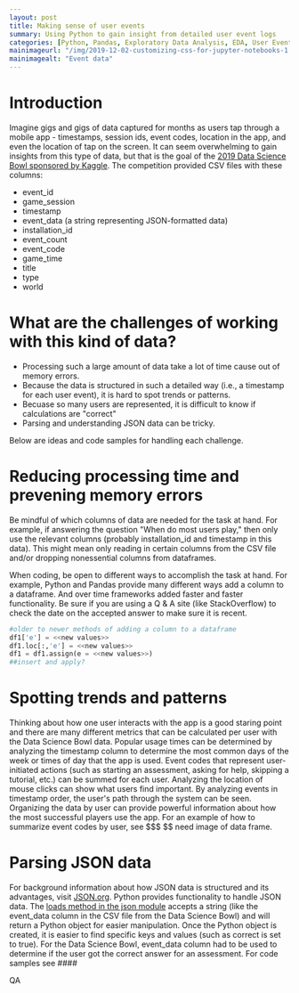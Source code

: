 ```yaml
---
layout: post
title: Making sense of user events 
summary: Using Python to gain insight from detailed user event logs   
categories: [Python, Pandas, Exploratory Data Analysis, EDA, User Events]
mainimageurl: "/img/2019-12-02-customizing-css-for-jupyter-notebooks-1.png"
mainimagealt: "Event data"
---
```


<h1 class="h4">Introduction</h1>
Imagine gigs and gigs of data captured for months as users tap through a mobile app - timestamps, session ids, event codes, location in the app, and even the location of tap on the screen.   It can seem overwhelming to gain insights from this type of data, but that is the goal of the <a href="https://www.kaggle.com/c/data-science-bowl-2019/overview" target="_blank">2019 Data Science Bowl sponsored by Kaggle</a>.  The competition provided CSV files with these columns:
<ul>
	<li>event_id</li>
	<li>game_session</li>
	<li>timestamp</li>
	<li>event_data (a string representing JSON-formatted data)</li>
	<li>installation_id</li>
	<li>event_count</li>
	<li>event_code</li>
	<li>game_time</li>
	<li>title</li>
	<li>type</li>
	<li>world</li>
</ul>

<h1 class="h4">What are the challenges of working with this kind of data?</h1>
<ul>
	<li>Processing such a large amount of data take a lot of time cause out of memory errors. </li>
	<li>Because the data is structured in such a detailed way (i.e., a timestamp for each user event), it is hard to spot trends or patterns.</li>
	<li>Becuase so many users are represented, it is difficult to know if calculations are "correct"</li>
	<li>Parsing and understanding JSON data can be tricky.</li>
</ul>
Below are ideas and code samples for handling each challenge.


<h1 class="h4">Reducing processing time and prevening memory errors</h1>
Be mindful of which columns of data are needed for the task at hand.  For example, if answering the question "When do most users play," then only use the relevant columns (probably installation_id and timestamp in this data).  This might mean only reading in certain columns from the CSV file and/or dropping nonessential columns from dataframes.  

When coding, be open to different ways to accomplish the task at hand.  For example, Python and Pandas provide many different ways add a column to a dataframe.  And over time frameworks added faster and faster functionality.  Be sure if you are using a Q & A site (like StackOverflow) to check the date on the accepted answer to make sure it is recent.  
```Python
#older to newer methods of adding a column to a dataframe
df1['e'] = <<new values>>
df1.loc[:,'e'] = <<new values>>
df1 = df1.assign(e = <<new values>>)
##insert and apply?

```
<h1 class="h4">Spotting trends and patterns</h1>
Thinking about how one user interacts with the app is a good staring point and there are many different metrics that can be calculated per user with the Data Science Bowl data.  Popular usage times can be determined by analyzing the timestamp column to determine the most common days of the week or times of day that the app is used.  Event codes that represent user-initiated actions (such as starting an assessment, asking for help, skipping a tutorial, etc.) can be summed for each user.   Analyzing the location of mouse clicks can show what users find important.  By analyzing events in timestamp order, the user's path through the system can be seen.  Organizing the data by user can provide powerful information about how the most successful players use the app.  For an example of how to summarize event codes by user, see $$$
$$ need image of data frame.  


<h1 class="h4">Parsing JSON data</h1> 
For background information about how JSON data is structured and its advantages, visit <a href="https://www.json.org/json-en.html">JSON.org</a>.  Python provides functionality to handle JSON data.  The <a href="https://docs.python.org/3.7/library/json.html" target="_blank">loads method in the json module<a>  accepts a string (like the event_data column in the CSV file from the Data Science Bowl) and will return a Python object for easier manipulation.  Once the Python object is created, it is easier to find specific keys and values (such as correct is set to true).  For the Data Science Bowl, event_data column had to be used to determine if the user got the correct answer for an assessment.  For code samples see ####



QA  


